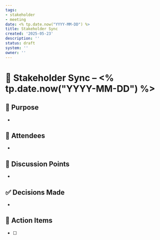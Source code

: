 ```yaml
---
tags:
- stakeholder
- meeting
date: <% tp.date.now("YYYY-MM-DD") %>
title: Stakeholder Sync
created: '2025-05-23'
description: ''
status: draft
system: ''
owner: ''
---
```


# 🤝 Stakeholder Sync – <% tp.date.now("YYYY-MM-DD") %>

## 🎯 Purpose
- 

## 🧍 Attendees
- 

## 📝 Discussion Points
- 

## ✅ Decisions Made
- 

## 📌 Action Items
- [ ] 